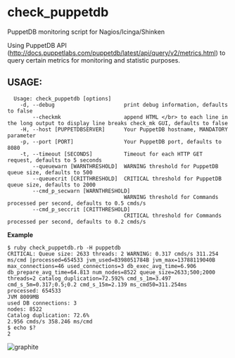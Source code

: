 check_puppetdb
==============

PuppetDB monitoring script for Nagios/Icinga/Shinken

Using PuppetDB API (http://docs.puppetlabs.com/puppetdb/latest/api/query/v2/metrics.html) to query certain metrics for monitoring and statistic purposes.

USAGE:
--------


```
  Usage: check_puppetdb [options]
    -d, --debug                      print debug information, defaults to false
        --checkmk                    append HTML </br> to each line in the long output to display line breaks check_mk GUI, defaults to false
    -H, --host [PUPPETDBSERVER]      Your PuppetDB hostname, MANDATORY parameter
    -p, --port [PORT]                Your PuppetDB port, defaults to 8080
    -t, --timeout [SECONDS]          Timeout for each HTTP GET request, defaults to 5 seconds
        --queuewarn [WARNTHRESHOLD]  WARNING threshold for PuppetDB queue size, defaults to 500
        --queuecrit [CRITTHRESHOLD]  CRITICAL threshold for PuppetDB queue size, defaults to 2000
        --cmd_p_secwarn [WARNTHRESHOLD]
                                     WARNING threshold for Commands processed per second, defaults to 0.5 cmds/s
        --cmd_p_seccrit [CRITTHRESHOLD]
                                     CRITICAL threshold for Commands processed per second, defaults to 0.2 cmds/s
```

**Example**

```
$ ruby check_puppetdb.rb -H puppetdb
CRITICAL: Queue size: 2633 threads: 2 WARNING: 0.317 cmds/s 311.254 ms/cmd |processed=654533 jvm_used=8398051784B jvm_max=13788119040B max_connections=46 used_connections=3 db_exec_avg_time=6.906 db_prepare_avg_time=64.813 num_nodes=8522 queue_size=2633;500;2000 threads=2 catalog_duplication=72.592% cmd_s_1m=3.497 cmd_s_5m=0.317;0.5;0.2 cmd_s_15m=2.139 ms_cmd50=311.254ms 
processed: 654533
JVM 8009MB
used DB connections: 3
nodes: 8522
Catalog duplication: 72.6%
2.956 cmds/s 358.246 ms/cmd
$ echo $?
2
```

![graphite](https://github.com/xorpaul/check_puppetdb/raw/master/example-images/graphite.png)
